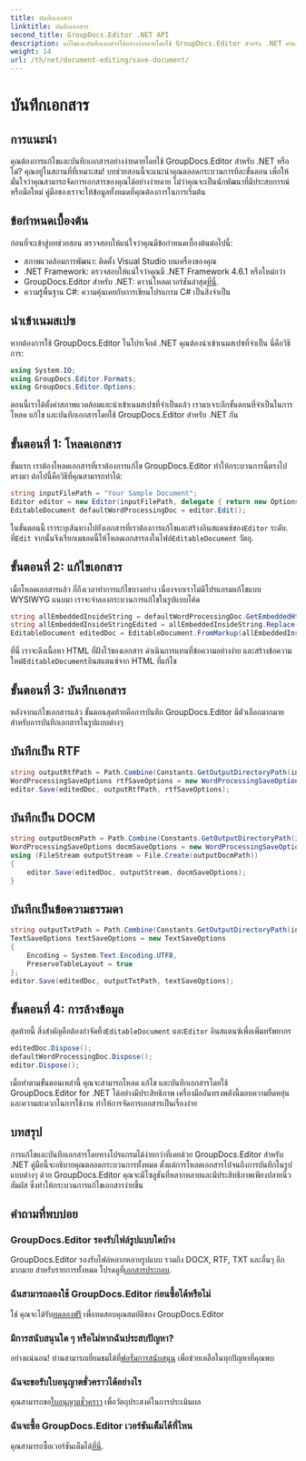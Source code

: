 ```yaml
---
title: บันทึกเอกสาร
linktitle: บันทึกเอกสาร
second_title: GroupDocs.Editor .NET API
description: แก้ไขและบันทึกเอกสารได้อย่างง่ายดายโดยใช้ GroupDocs.Editor สำหรับ .NET คำแนะนำทีละขั้นตอนนี้ทำให้กระบวนการสำหรับนักพัฒนาง่ายขึ้น
weight: 14
url: /th/net/document-editing/save-document/
---
```


# บันทึกเอกสาร

## การแนะนำ
คุณต้องการแก้ไขและบันทึกเอกสารอย่างง่ายดายโดยใช้ GroupDocs.Editor สำหรับ .NET หรือไม่? คุณอยู่ในสถานที่ที่เหมาะสม! บทช่วยสอนนี้จะแนะนำคุณตลอดกระบวนการทีละขั้นตอน เพื่อให้มั่นใจว่าคุณสามารถจัดการเอกสารของคุณได้อย่างง่ายดาย ไม่ว่าคุณจะเป็นนักพัฒนาที่มีประสบการณ์หรือมือใหม่ คู่มือของเราจะให้ข้อมูลทั้งหมดที่คุณต้องการในการเริ่มต้น
## ข้อกำหนดเบื้องต้น
ก่อนที่จะเข้าสู่บทช่วยสอน ตรวจสอบให้แน่ใจว่าคุณมีข้อกำหนดเบื้องต้นต่อไปนี้:
- สภาพแวดล้อมการพัฒนา: ติดตั้ง Visual Studio บนเครื่องของคุณ
- .NET Framework: ตรวจสอบให้แน่ใจว่าคุณมี .NET Framework 4.6.1 หรือใหม่กว่า
-  GroupDocs.Editor สำหรับ .NET: ดาวน์โหลดเวอร์ชันล่าสุด[ที่นี่](https://releases.groupdocs.com/editor/net/).
- ความรู้พื้นฐาน C#: ความคุ้นเคยกับการเขียนโปรแกรม C# เป็นสิ่งจำเป็น
## นำเข้าเนมสเปซ
หากต้องการใช้ GroupDocs.Editor ในโปรเจ็กต์ .NET คุณต้องนำเข้าเนมสเปซที่จำเป็น นี่คือวิธีการ:
```csharp
using System.IO;
using GroupDocs.Editor.Formats;
using GroupDocs.Editor.Options;
```
ตอนนี้เราได้ตั้งค่าสภาพแวดล้อมและนำเข้าเนมสเปซที่จำเป็นแล้ว เรามาเจาะลึกขั้นตอนที่จำเป็นในการโหลด แก้ไข และบันทึกเอกสารโดยใช้ GroupDocs.Editor สำหรับ .NET กัน
## ขั้นตอนที่ 1: โหลดเอกสาร
ขั้นแรก เราต้องโหลดเอกสารที่เราต้องการแก้ไข GroupDocs.Editor ทำให้กระบวนการนี้ตรงไปตรงมา ต่อไปนี้คือวิธีที่คุณสามารถทำได้:

```csharp
string inputFilePath = "Your Sample Document";
Editor editor = new Editor(inputFilePath, delegate { return new Options.WordProcessingLoadOptions(); });
EditableDocument defaultWordProcessingDoc = editor.Edit();
```
 ในขั้นตอนนี้ เราระบุเส้นทางไปยังเอกสารที่เราต้องการแก้ไขและสร้างอินสแตนซ์ของ`Editor` ระดับ. ที่`Edit` จากนั้นจึงเรียกเมธอดนี้ให้โหลดเอกสารลงในไฟล์`EditableDocument` วัตถุ.
## ขั้นตอนที่ 2: แก้ไขเอกสาร
เมื่อโหลดเอกสารแล้ว ก็ถึงเวลาทำการแก้ไขบางอย่าง เนื่องจากเราไม่มีโปรแกรมแก้ไขแบบ WYSIWYG แนบมา เราจะจำลองกระบวนการแก้ไขในรูปแบบโค้ด

```csharp
string allEmbeddedInsideString = defaultWordProcessingDoc.GetEmbeddedHtml();
string allEmbeddedInsideStringEdited = allEmbeddedInsideString.Replace("Subtitle", "Edited subtitle");
EditableDocument editedDoc = EditableDocument.FromMarkup(allEmbeddedInsideStringEdited, null);
```
 ที่นี่ เราจะดึงเนื้อหา HTML ที่ฝังไว้ของเอกสาร ดำเนินการแทนที่ข้อความอย่างง่าย และสร้างข้อความใหม่`EditableDocument`อินสแตนซ์จาก HTML ที่แก้ไข
## ขั้นตอนที่ 3: บันทึกเอกสาร
หลังจากแก้ไขเอกสารแล้ว ขั้นตอนสุดท้ายคือการบันทึก GroupDocs.Editor มีตัวเลือกมากมายสำหรับการบันทึกเอกสารในรูปแบบต่างๆ
## บันทึกเป็น RTF
```csharp
string outputRtfPath = Path.Combine(Constants.GetOutputDirectoryPath(inputFilePath), "editedDoc.rtf");
WordProcessingSaveOptions rtfSaveOptions = new WordProcessingSaveOptions(WordProcessingFormats.Rtf);
editor.Save(editedDoc, outputRtfPath, rtfSaveOptions);
```
## บันทึกเป็น DOCM
```csharp
string outputDocmPath = Path.Combine(Constants.GetOutputDirectoryPath(inputFilePath), "editedDoc.docm");
WordProcessingSaveOptions docmSaveOptions = new WordProcessingSaveOptions(WordProcessingFormats.Docm);
using (FileStream outputStream = File.Create(outputDocmPath))
{
    editor.Save(editedDoc, outputStream, docmSaveOptions);
}
```
## บันทึกเป็นข้อความธรรมดา
```csharp
string outputTxtPath = Path.Combine(Constants.GetOutputDirectoryPath(inputFilePath), "editedDoc.txt");
TextSaveOptions textSaveOptions = new TextSaveOptions
{
    Encoding = System.Text.Encoding.UTF8,
    PreserveTableLayout = true
};
editor.Save(editedDoc, outputTxtPath, textSaveOptions);
```
## ขั้นตอนที่ 4: การล้างข้อมูล
 สุดท้ายนี้ สิ่งสำคัญคือต้องกำจัดทิ้ง`EditableDocument` และ`Editor` อินสแตนซ์เพื่อเพิ่มทรัพยากร
```csharp
editedDoc.Dispose();
defaultWordProcessingDoc.Dispose();
editor.Dispose();
```
เมื่อทำตามขั้นตอนเหล่านี้ คุณจะสามารถโหลด แก้ไข และบันทึกเอกสารโดยใช้ GroupDocs.Editor for .NET ได้อย่างมีประสิทธิภาพ เครื่องมืออันทรงพลังนี้มอบความยืดหยุ่นและความสะดวกในการใช้งาน ทำให้การจัดการเอกสารเป็นเรื่องง่าย
## บทสรุป
การแก้ไขและบันทึกเอกสารโดยทางโปรแกรมได้ง่ายกว่าที่เคยด้วย GroupDocs.Editor สำหรับ .NET คู่มือนี้จะอธิบายคุณตลอดกระบวนการทั้งหมด ตั้งแต่การโหลดเอกสารไปจนถึงการบันทึกในรูปแบบต่างๆ ด้วย GroupDocs.Editor คุณจะมีโซลูชันที่หลากหลายและมีประสิทธิภาพเพียงปลายนิ้วสัมผัส ซึ่งทำให้กระบวนการแก้ไขเอกสารง่ายขึ้น
## คำถามที่พบบ่อย
### GroupDocs.Editor รองรับไฟล์รูปแบบใดบ้าง
GroupDocs.Editor รองรับไฟล์หลากหลายรูปแบบ รวมถึง DOCX, RTF, TXT และอื่นๆ อีกมากมาย สำหรับรายการทั้งหมด โปรดดูที่[เอกสารประกอบ](https://tutorials.groupdocs.com/editor/net/).
### ฉันสามารถลองใช้ GroupDocs.Editor ก่อนซื้อได้หรือไม่
 ใช่ คุณจะได้รับ[ทดลองฟรี](https://releases.groupdocs.com/) เพื่อทดสอบคุณสมบัติของ GroupDocs.Editor
### มีการสนับสนุนใด ๆ หรือไม่หากฉันประสบปัญหา?
 อย่างแน่นอน! ท่านสามารถเยี่ยมชมได้ที่[ฟอรั่มการสนับสนุน](https://forum.groupdocs.com/c/editor/20) เพื่อช่วยเหลือในทุกปัญหาที่คุณพบ
### ฉันจะขอรับใบอนุญาตชั่วคราวได้อย่างไร
 คุณสามารถขอ[ใบอนุญาตชั่วคราว](https://purchase.groupdocs.com/temporary-license/) เพื่อวัตถุประสงค์ในการประเมินผล
### ฉันจะซื้อ GroupDocs.Editor เวอร์ชันเต็มได้ที่ไหน
 คุณสามารถซื้อเวอร์ชันเต็มได้[ที่นี่](https://purchase.groupdocs.com/buy).